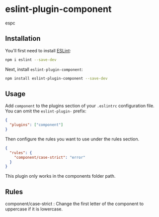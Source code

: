 # eslint-plugin-component

espc

## Installation

You'll first need to install [ESLint](https://eslint.org/):

```sh
npm i eslint --save-dev
```

Next, install `eslint-plugin-component`:

```sh
npm install eslint-plugin-component --save-dev
```

## Usage

Add `component` to the plugins section of your `.eslintrc` configuration file. You can omit the `eslint-plugin-` prefix:

```json
{
  "plugins": ["component"]
}
```

Then configure the rules you want to use under the rules section.

```json
{
  "rules": {
    "component/case-strict": "error"
  }
}
```

This plugin only works in the components folder path.

## Rules

<!-- begin auto-generated rules list -->

component/case-strict : Change the first letter of the component to uppercase if it is lowercase.

<!-- end auto-generated rules list -->
